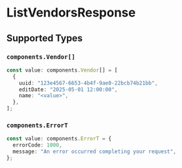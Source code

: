 # ListVendorsResponse


## Supported Types

### `components.Vendor[]`

```typescript
const value: components.Vendor[] = [
  {
    uuid: "123e4567-6653-4b4f-9ae0-22bcb74b21bb",
    editDate: "2025-05-01 12:00:00",
    name: "<value>",
  },
];
```

### `components.ErrorT`

```typescript
const value: components.ErrorT = {
  errorCode: 1000,
  message: "An error occurred completing your request",
};
```

